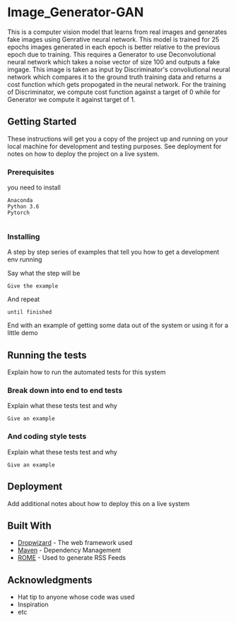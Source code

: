 # Image_Generator-GAN
 This is a computer vision model that learns from real images and generates fake images using Genrative neural network. This model is trained for 25 epochs images generated in each epoch is better relative to the previous epoch due to training. This requires a Generator to use Deconvolutional neural network which takes a noise vector of size 100 and outputs a fake imgage. This image is taken as input by Discriminator's convoliutional neural network which compares it to the ground truth training data and returns a cost function which gets propogated in the neural network. For the training of Discriminator, we compute cost function against a target of 0 while for Generator we compute it against target of 1.

## Getting Started

These instructions will get you a copy of the project up and running on your local machine for development and testing purposes. See deployment for notes on how to deploy the project on a live system.

### Prerequisites

you need to install

```
Anaconda
Python 3.6
Pytorch


```

### Installing

A step by step series of examples that tell you how to get a development env running

Say what the step will be

```
Give the example
```

And repeat

```
until finished
```

End with an example of getting some data out of the system or using it for a little demo

## Running the tests

Explain how to run the automated tests for this system

### Break down into end to end tests

Explain what these tests test and why

```
Give an example
```

### And coding style tests

Explain what these tests test and why

```
Give an example
```

## Deployment

Add additional notes about how to deploy this on a live system

## Built With

* [Dropwizard](http://www.dropwizard.io/1.0.2/docs/) - The web framework used
* [Maven](https://maven.apache.org/) - Dependency Management
* [ROME](https://rometools.github.io/rome/) - Used to generate RSS Feeds


## Acknowledgments

* Hat tip to anyone whose code was used
* Inspiration
* etc

